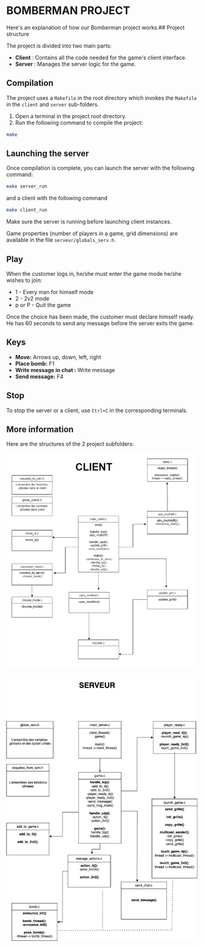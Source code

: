 
# BOMBERMAN PROJECT

Here's an explanation of how our Bomberman project works.## Project structure

The project is divided into two main parts:
- **Client** : Contains all the code needed for the game's client interface.
- **Server** : Manages the server logic for the game.


## Compilation

The project uses a `Makefile` in the root directory which invokes the `Makefile` in the `client` and `server` sub-folders.

1. Open a terminal in the project root directory.
2. Run the following command to compile the project:
```bash
make
```

## Launching the server

Once compilation is complete, you can launch the server with the following command:

```bash
make server_run
```
and a client with the following command
```bash
make client_run
```

Make sure the server is running before launching client instances.

Game properties (number of players in a game, grid dimensions) are available in the file `serveur/globals_serv.h`.

## Play

When the customer logs in, he/she must enter the game mode he/she wishes to join:
- 1 - Every man for himself mode
- 2 - 2v2 mode
- p or P - Quit the game

Once the choice has been made, the customer must declare himself ready. He has 60 seconds to send any message before the server exits the game.


## Keys
- **Move:** Arrows up, down, left, right
- **Place bomb:** F1
- **Write message in chat :** Write message
- **Send message:** F4


## Stop

To stop the server or a client, use `Ctrl+C` in the corresponding terminals.

## More information

Here are the structures of the 2 project subfolders:

![](architecture_client.png)

![](architecture_serveur.png)
